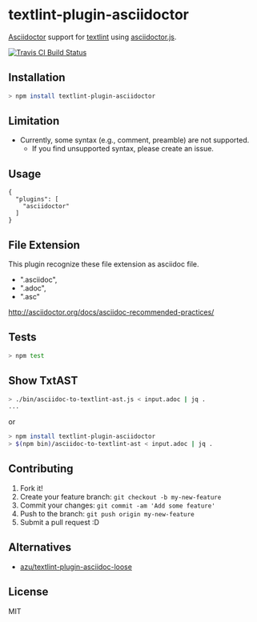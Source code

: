# textlint-plugin-asciidoctor

[Asciidoctor](http://asciidoctor.org/ "Asciidoctor") support for [textlint](https://github.com/textlint/textlint "textlint")
using [asciidoctor.js](https://github.com/asciidoctor/asciidoctor.js).

[![Travis CI Build Status](https://travis-ci.org/seikichi/textlint-plugin-asciidoctor.svg)](https://travis-ci.org/seikichi/textlint-plugin-asciidoctor)

## Installation

```sh
> npm install textlint-plugin-asciidoctor
```

## Limitation

- Currently, some syntax (e.g., comment, preamble) are not supported.
  - If you find unsupported syntax, please create an issue.

## Usage

```
{
  "plugins": [
    "asciidoctor"
  ]
}
```

## File Extension

This plugin recognize these file extension as asciidoc file. 

- ".asciidoc",
- ".adoc",
- ".asc"

http://asciidoctor.org/docs/asciidoc-recommended-practices/

## Tests

```sh
> npm test
```

## Show TxtAST

```sh
> ./bin/asciidoc-to-textlint-ast.js < input.adoc | jq .
...
```

or

```sh
> npm install textlint-plugin-asciidoctor
> $(npm bin)/asciidoc-to-textlint-ast < input.adoc | jq .
```


## Contributing

1. Fork it!
2. Create your feature branch: `git checkout -b my-new-feature`
3. Commit your changes: `git commit -am 'Add some feature'`
4. Push to the branch: `git push origin my-new-feature`
5. Submit a pull request :D

## Alternatives

- [azu/textlint-plugin-asciidoc-loose](https://github.com/azu/textlint-plugin-asciidoc-loose)

## License

MIT
